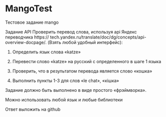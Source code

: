 # MangoTest
Тестовое задание mango

Задание API
Проверить перевод слова, используя api Яндекс переводчика https://
tech.yandex.ru/translate/doc/dg/concepts/api-overview-docpage/. (Взять
любой удобный интерфейс):

1. Определить язык слова «katze»

2. Перевести слово «katze» на русский с определенного в шаге 1
языка 

3. Проверить, что в результатом перевода является слово «кошка»

4. Выполнить пункты 1-3 для слов «le chat», «кішка»

Задание должно быть выполнено в виде простого «фрэймворка». 

Можно использовать любой язык и любые библиотеки 

Ответ выложить на github
